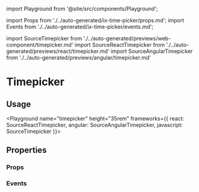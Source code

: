 import Playground from '@site/src/components/Playground';

import Props from './../auto-generated/ix-time-picker/props.md';
import Events from './../auto-generated/ix-time-picker/events.md';

import SourceTimepicker from './../auto-generated/previews/web-component/timepicker.md'
import SourceReactTimepicker from './../auto-generated/previews/react/timepicker.md'
import SourceAngularTimepicker from './../auto-generated/previews/angular/timepicker.md'

# Timepicker

## Usage

<Playground
name="timepicker" height="35rem"
frameworks={{
  react: SourceReactTimepicker,
  angular: SourceAngularTimepicker,
  javascript: SourceTimepicker
}}>
</Playground>

## Properties

### Props

<Props />

### Events

<Events />

